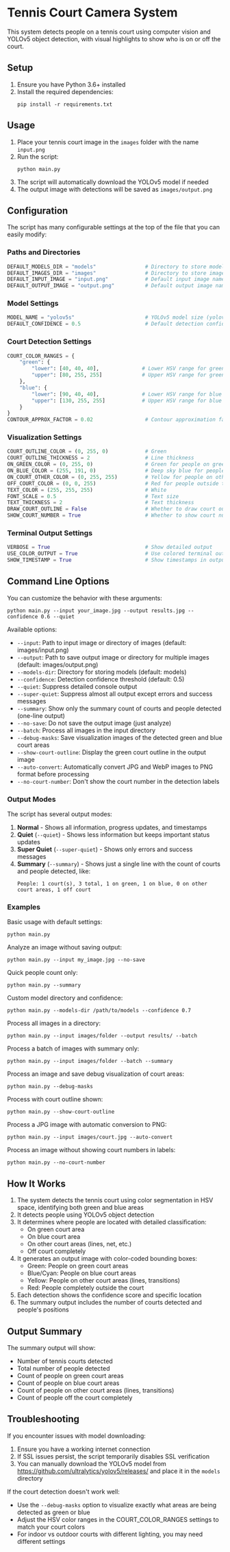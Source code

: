 # Tennis Court Camera System

This system detects people on a tennis court using computer vision and YOLOv5 object detection, with visual highlights to show who is on or off the court.

## Setup

1. Ensure you have Python 3.6+ installed
2. Install the required dependencies:
   ```
   pip install -r requirements.txt
   ```

## Usage

1. Place your tennis court image in the `images` folder with the name `input.png`
2. Run the script:
   ```
   python main.py
   ```
3. The script will automatically download the YOLOv5 model if needed
4. The output image with detections will be saved as `images/output.png`

## Configuration

The script has many configurable settings at the top of the file that you can easily modify:

### Paths and Directories
```python
DEFAULT_MODELS_DIR = "models"                # Directory to store models
DEFAULT_IMAGES_DIR = "images"                # Directory to store images
DEFAULT_INPUT_IMAGE = "input.png"            # Default input image name
DEFAULT_OUTPUT_IMAGE = "output.png"          # Default output image name
```

### Model Settings
```python
MODEL_NAME = "yolov5s"                       # YOLOv5 model size (yolov5s, yolov5m, yolov5l, etc.)
DEFAULT_CONFIDENCE = 0.5                     # Default detection confidence threshold
```

### Court Detection Settings
```python
COURT_COLOR_RANGES = {
    "green": {
        "lower": [40, 40, 40],              # Lower HSV range for green courts
        "upper": [80, 255, 255]             # Upper HSV range for green courts
    },
    "blue": {
        "lower": [90, 40, 40],              # Lower HSV range for blue courts
        "upper": [130, 255, 255]            # Upper HSV range for blue courts
    }
}
CONTOUR_APPROX_FACTOR = 0.02                 # Contour approximation factor
```

### Visualization Settings
```python
COURT_OUTLINE_COLOR = (0, 255, 0)            # Green
COURT_OUTLINE_THICKNESS = 2                  # Line thickness
ON_GREEN_COLOR = (0, 255, 0)                 # Green for people on green court
ON_BLUE_COLOR = (255, 191, 0)                # Deep sky blue for people on blue court
ON_COURT_OTHER_COLOR = (0, 255, 255)         # Yellow for people on other court areas
OFF_COURT_COLOR = (0, 0, 255)                # Red for people outside the court
TEXT_COLOR = (255, 255, 255)                 # White
FONT_SCALE = 0.5                             # Text size
TEXT_THICKNESS = 2                           # Text thickness
DRAW_COURT_OUTLINE = False                   # Whether to draw court outline (default: False)
SHOW_COURT_NUMBER = True                     # Whether to show court number in labels (default: True)
```

### Terminal Output Settings
```python
VERBOSE = True                               # Show detailed output
USE_COLOR_OUTPUT = True                      # Use colored terminal output
SHOW_TIMESTAMP = True                        # Show timestamps in output
```

## Command Line Options

You can customize the behavior with these arguments:

```
python main.py --input your_image.jpg --output results.jpg --confidence 0.6 --quiet
```

Available options:
- `--input`: Path to input image or directory of images (default: images/input.png)
- `--output`: Path to save output image or directory for multiple images (default: images/output.png)
- `--models-dir`: Directory for storing models (default: models)
- `--confidence`: Detection confidence threshold (default: 0.5)
- `--quiet`: Suppress detailed console output
- `--super-quiet`: Suppress almost all output except errors and success messages
- `--summary`: Show only the summary count of courts and people detected (one-line output)
- `--no-save`: Do not save the output image (just analyze)
- `--batch`: Process all images in the input directory
- `--debug-masks`: Save visualization images of the detected green and blue court areas
- `--show-court-outline`: Display the green court outline in the output image
- `--auto-convert`: Automatically convert JPG and WebP images to PNG format before processing
- `--no-court-number`: Don't show the court number in the detection labels

### Output Modes

The script has several output modes:
1. **Normal** - Shows all information, progress updates, and timestamps
2. **Quiet** (`--quiet`) - Shows less information but keeps important status updates
3. **Super Quiet** (`--super-quiet`) - Shows only errors and success messages
4. **Summary** (`--summary`) - Shows just a single line with the count of courts and people detected, like:
   ```
   People: 1 court(s), 3 total, 1 on green, 1 on blue, 0 on other court areas, 1 off court
   ```

### Examples

Basic usage with default settings:
```
python main.py
```

Analyze an image without saving output:
```
python main.py --input my_image.jpg --no-save
```

Quick people count only:
```
python main.py --summary
```

Custom model directory and confidence:
```
python main.py --models-dir /path/to/models --confidence 0.7
```

Process all images in a directory:
```
python main.py --input images/folder --output results/ --batch
```

Process a batch of images with summary only:
```
python main.py --input images/folder --batch --summary
```

Process an image and save debug visualization of court areas:
```
python main.py --debug-masks
```

Process with court outline shown:
```
python main.py --show-court-outline
```

Process a JPG image with automatic conversion to PNG:
```
python main.py --input images/court.jpg --auto-convert
```

Process an image without showing court numbers in labels:
```
python main.py --no-court-number
```

## How It Works

1. The system detects the tennis court using color segmentation in HSV space, identifying both green and blue areas
2. It detects people using YOLOv5 object detection
3. It determines where people are located with detailed classification:
   - On green court area
   - On blue court area
   - On other court areas (lines, net, etc.)
   - Off court completely
4. It generates an output image with color-coded bounding boxes:
   - Green: People on green court areas
   - Blue/Cyan: People on blue court areas
   - Yellow: People on other court areas (lines, transitions)
   - Red: People completely outside the court
5. Each detection shows the confidence score and specific location
6. The summary output includes the number of courts detected and people's positions

## Output Summary

The summary output will show:
- Number of tennis courts detected
- Total number of people detected
- Count of people on green court areas
- Count of people on blue court areas 
- Count of people on other court areas (lines, transitions)
- Count of people off the court completely

## Troubleshooting

If you encounter issues with model downloading:
1. Ensure you have a working internet connection
2. If SSL issues persist, the script temporarily disables SSL verification
3. You can manually download the YOLOv5 model from https://github.com/ultralytics/yolov5/releases/ and place it in the `models` directory

If the court detection doesn't work well:
- Use the `--debug-masks` option to visualize exactly what areas are being detected as green or blue
- Adjust the HSV color ranges in the COURT_COLOR_RANGES settings to match your court colors
- For indoor vs outdoor courts with different lighting, you may need different settings